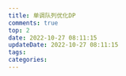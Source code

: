 ```yaml
---
title: 单调队列优化DP
comments: true
top: 2
date: 2022-10-27 08:11:15
updateDate: 2022-10-27 08:11:15
tags:
categories:
---
```

